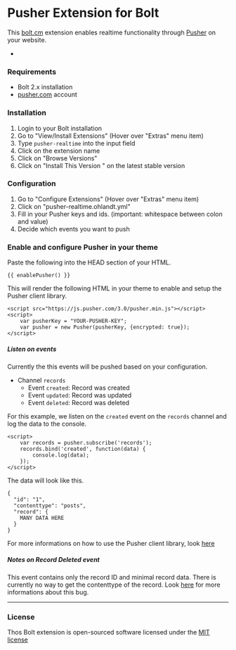 Pusher Extension for Bolt
======================


This [bolt.cm](https://bolt.cm/) extension enables realtime functionality through [Pusher](https://pusher.com) on your website. 

-

### Requirements
- Bolt 2.x installation
- [pusher.com](https://pusher.com) account

### Installation
1. Login to your Bolt installation
2. Go to "View/Install Extensions" (Hover over "Extras" menu item)
3. Type `pusher-realtime` into the input field
4. Click on the extension name
5. Click on "Browse Versions"
6. Click on "Install This Version	" on the latest stable version

### Configuration
1. Go to "Configure Extensions" (Hover over "Extras" menu item)
2. Click on "pusher-realtime.ohlandt.yml"
3. Fill in your Pusher keys and ids. (important: whitespace between colon and value)
4. Decide which events you want to push

### Enable and configure Pusher in your theme
Paste the following into the HEAD section of your HTML.

```
{{ enablePusher() }}
```

This will render the following HTML in your theme to enable and setup the Pusher client library.

```
<script src="https://js.pusher.com/3.0/pusher.min.js"></script>
<script>
	var pusherKey = "YOUR-PUSHER-KEY";
	var pusher = new Pusher(pusherKey, {encrypted: true});
</script>
``` 

##### Listen on events
Currently the this events will be pushed based on your configuration.

- Channel `records`
	- Event `created`: Record was created
	- Event `updated`: Record was updated
	- Event `deleted`: Record was deleted

For this example, we listen on the `created` event on the `records` channel and log the data to the console.

```
<script>
	var records = pusher.subscribe('records');
	records.bind('created', function(data) {
		console.log(data);
	});
</script>
```

The data will look like this.

```
{
  "id": "1",
  "contenttype": "posts",
  "record": {
    MANY DATA HERE
  }
}
```

For more informations on how to use the Pusher client library, look [here](https://github.com/pusher/pusher-js)

##### Notes on Record Deleted event
This event contains only the record ID and minimal record data. There is currently no way to get the contenttype of the record. Look [here](https://github.com/bolt/bolt/issues/4248) for more informations about this bug.

---

### License

Thos Bolt extension is open-sourced software licensed under the [MIT license](http://opensource.org/licenses/MIT)